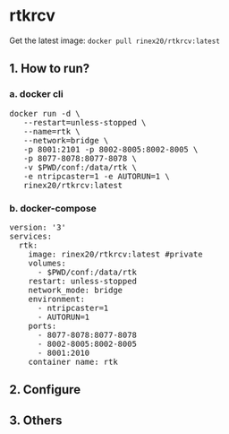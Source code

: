 # rtkrcv

Get the latest image:
`docker pull rinex20/rtkrcv:latest`

## 1. How to run?

### a. docker cli

<pre>
docker run -d \
   --restart=unless-stopped \
   --name=rtk \
   --network=bridge \ 
   -p 8001:2101 -p 8002-8005:8002-8005 \
   -p 8077-8078:8077-8078 \ 
   -v $PWD/conf:/data/rtk \
   -e ntripcaster=1 -e AUTORUN=1 \
   rinex20/rtkrcv:latest
</pre>

### b. docker-compose

<pre>
version: '3'
services:
  rtk:
    image: rinex20/rtkrcv:latest #private
    volumes:
      - $PWD/conf:/data/rtk
    restart: unless-stopped
    network_mode: bridge
    environment:
      - ntripcaster=1
      - AUTORUN=1
    ports:
      - 8077-8078:8077-8078
      - 8002-8005:8002-8005
      - 8001:2010
    container_name: rtk
</pre>

## 2. Configure


## 3. Others

